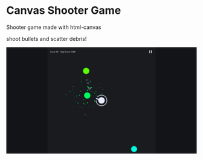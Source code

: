# Canvas Shooter Game

Shooter game made with html-canvas

shoot bullets and scatter debris!

![](./example-images/capture-1.png)
